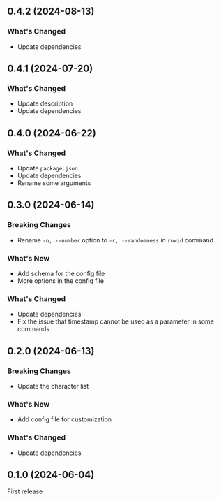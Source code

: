 ## 0.4.2 (2024-08-13)

### What's Changed

- Update dependencies

## 0.4.1 (2024-07-20)

### What's Changed

- Update description
- Update dependencies

## 0.4.0 (2024-06-22)

### What's Changed

- Update `package.json`
- Update dependencies
- Rename some arguments

## 0.3.0 (2024-06-14)

### Breaking Changes

- Rename `-n, --number` option to `-r, --randomness` in `rowid` command

### What's New

- Add schema for the config file
- More options in the config file

### What's Changed

- Update dependencies
- Fix the issue that timestamp cannot be used as a parameter in some commands

## 0.2.0 (2024-06-13)

### Breaking Changes

- Update the character list

### What's New

- Add config file for customization

### What's Changed

- Update dependencies

## 0.1.0 (2024-06-04)

First release
